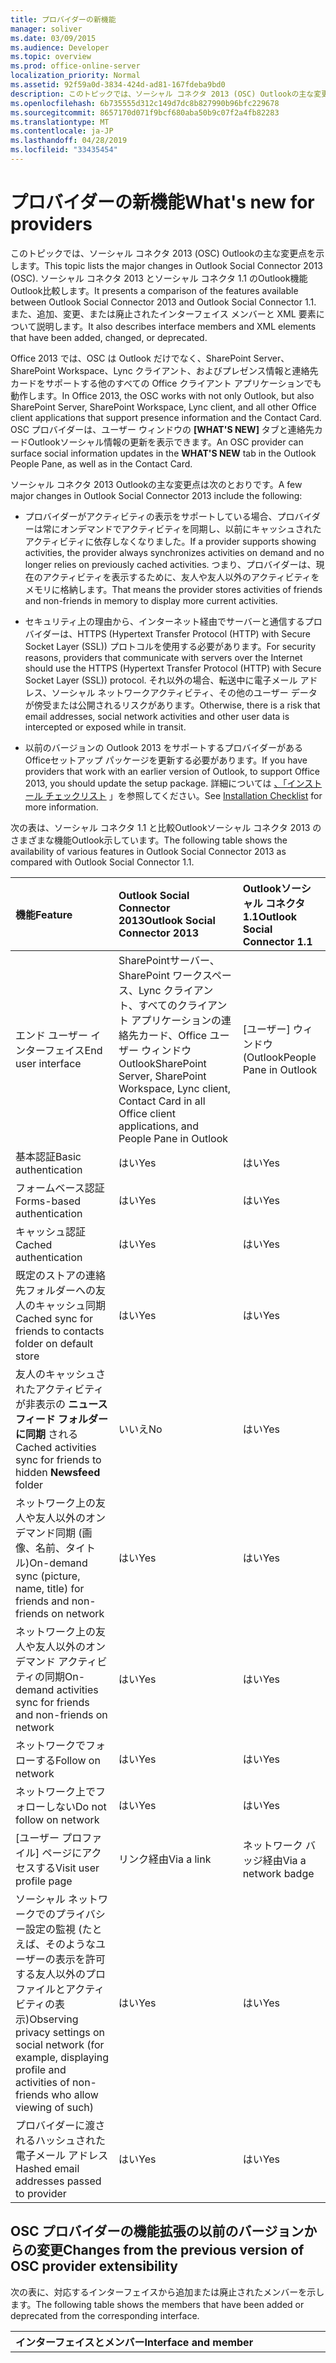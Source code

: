 ```yaml
---
title: プロバイダーの新機能
manager: soliver
ms.date: 03/09/2015
ms.audience: Developer
ms.topic: overview
ms.prod: office-online-server
localization_priority: Normal
ms.assetid: 92f59a0d-3834-424d-ad81-167fdeba9bd0
description: このトピックでは、ソーシャル コネクタ 2013 (OSC) Outlookの主な変更点を示します。 ソーシャル コネクタ 2013 とソーシャル コネクタ 1.1 のOutlook機能Outlook比較します。
ms.openlocfilehash: 6b735555d312c149d7dc8b827990b96bfc229678
ms.sourcegitcommit: 8657170d071f9bcf680aba50b9c07f2a4fb82283
ms.translationtype: MT
ms.contentlocale: ja-JP
ms.lasthandoff: 04/28/2019
ms.locfileid: "33435454"
---
```

# <a name="whats-new-for-providers"></a><span data-ttu-id="ebf87-104">プロバイダーの新機能</span><span class="sxs-lookup"><span data-stu-id="ebf87-104">What's new for providers</span></span>

<span data-ttu-id="ebf87-105">このトピックでは、ソーシャル コネクタ 2013 (OSC) Outlookの主な変更点を示します。</span><span class="sxs-lookup"><span data-stu-id="ebf87-105">This topic lists the major changes in Outlook Social Connector 2013 (OSC).</span></span> <span data-ttu-id="ebf87-106">ソーシャル コネクタ 2013 とソーシャル コネクタ 1.1 のOutlook機能Outlook比較します。</span><span class="sxs-lookup"><span data-stu-id="ebf87-106">It presents a comparison of the features available between Outlook Social Connector 2013 and Outlook Social Connector 1.1.</span></span> <span data-ttu-id="ebf87-107">また、追加、変更、または廃止されたインターフェイス メンバーと XML 要素について説明します。</span><span class="sxs-lookup"><span data-stu-id="ebf87-107">It also describes interface members and XML elements that have been added, changed, or deprecated.</span></span> 
  
<span data-ttu-id="ebf87-108">Office 2013 では、OSC は Outlook だけでなく、SharePoint Server、SharePoint Workspace、Lync クライアント、およびプレゼンス情報と連絡先カードをサポートする他のすべての Office クライアント アプリケーションでも動作します。</span><span class="sxs-lookup"><span data-stu-id="ebf87-108">In Office 2013, the OSC works with not only Outlook, but also SharePoint Server, SharePoint Workspace, Lync client, and all other Office client applications that support presence information and the Contact Card.</span></span> <span data-ttu-id="ebf87-109">OSC プロバイダーは、ユーザー ウィンドウの **[WHAT'S NEW]** タブと連絡先カードOutlookソーシャル情報の更新を表示できます。</span><span class="sxs-lookup"><span data-stu-id="ebf87-109">An OSC provider can surface social information updates in the **WHAT'S NEW** tab in the Outlook People Pane, as well as in the Contact Card.</span></span> 
  
<span data-ttu-id="ebf87-110">ソーシャル コネクタ 2013 Outlookの主な変更点は次のとおりです。</span><span class="sxs-lookup"><span data-stu-id="ebf87-110">A few major changes in Outlook Social Connector 2013 include the following:</span></span> 
  
- <span data-ttu-id="ebf87-111">プロバイダーがアクティビティの表示をサポートしている場合、プロバイダーは常にオンデマンドでアクティビティを同期し、以前にキャッシュされたアクティビティに依存しなくなりました。</span><span class="sxs-lookup"><span data-stu-id="ebf87-111">If a provider supports showing activities, the provider always synchronizes activities on demand and no longer relies on previously cached activities.</span></span> <span data-ttu-id="ebf87-112">つまり、プロバイダーは、現在のアクティビティを表示するために、友人や友人以外のアクティビティをメモリに格納します。</span><span class="sxs-lookup"><span data-stu-id="ebf87-112">That means the provider stores activities of friends and non-friends in memory to display more current activities.</span></span>
    
- <span data-ttu-id="ebf87-113">セキュリティ上の理由から、インターネット経由でサーバーと通信するプロバイダーは、HTTPS (Hypertext Transfer Protocol (HTTP) with Secure Socket Layer (SSL)) プロトコルを使用する必要があります。</span><span class="sxs-lookup"><span data-stu-id="ebf87-113">For security reasons, providers that communicate with servers over the Internet should use the HTTPS (Hypertext Transfer Protocol (HTTP) with Secure Socket Layer (SSL)) protocol.</span></span> <span data-ttu-id="ebf87-114">それ以外の場合、転送中に電子メール アドレス、ソーシャル ネットワークアクティビティ、その他のユーザー データが傍受または公開されるリスクがあります。</span><span class="sxs-lookup"><span data-stu-id="ebf87-114">Otherwise, there is a risk that email addresses, social network activities and other user data is intercepted or exposed while in transit.</span></span>
    
- <span data-ttu-id="ebf87-115">以前のバージョンの Outlook 2013 をサポートするプロバイダーがあるOfficeセットアップ パッケージを更新する必要があります。</span><span class="sxs-lookup"><span data-stu-id="ebf87-115">If you have providers that work with an earlier version of Outlook, to support Office 2013, you should update the setup package.</span></span> <span data-ttu-id="ebf87-116">詳細については [、「インストール チェックリスト](installation-checklist.md) 」を参照してください。</span><span class="sxs-lookup"><span data-stu-id="ebf87-116">See [Installation Checklist](installation-checklist.md) for more information.</span></span> 
    
<span data-ttu-id="ebf87-117">次の表は、ソーシャル コネクタ 1.1 と比較Outlookソーシャル コネクタ 2013 のさまざまな機能Outlook示しています。</span><span class="sxs-lookup"><span data-stu-id="ebf87-117">The following table shows the availability of various features in Outlook Social Connector 2013 as compared with Outlook Social Connector 1.1.</span></span>
  
|<span data-ttu-id="ebf87-118">**機能**</span><span class="sxs-lookup"><span data-stu-id="ebf87-118">**Feature**</span></span>|<span data-ttu-id="ebf87-119">**Outlook Social Connector 2013**</span><span class="sxs-lookup"><span data-stu-id="ebf87-119">**Outlook Social Connector 2013**</span></span>|<span data-ttu-id="ebf87-120">**Outlookソーシャル コネクタ 1.1**</span><span class="sxs-lookup"><span data-stu-id="ebf87-120">**Outlook Social Connector 1.1**</span></span>|
|:-----|:-----|:-----|
|<span data-ttu-id="ebf87-121">エンド ユーザー インターフェイス</span><span class="sxs-lookup"><span data-stu-id="ebf87-121">End user interface</span></span>  <br/> |<span data-ttu-id="ebf87-122">SharePointサーバー、SharePoint ワークスペース、Lync クライアント、すべてのクライアント アプリケーションの連絡先カード、Office ユーザー ウィンドウOutlook</span><span class="sxs-lookup"><span data-stu-id="ebf87-122">SharePoint Server, SharePoint Workspace, Lync client, Contact Card in all Office client applications, and People Pane in Outlook</span></span>  <br/> |<span data-ttu-id="ebf87-123">[ユーザー] ウィンドウ (Outlook</span><span class="sxs-lookup"><span data-stu-id="ebf87-123">People Pane in Outlook</span></span>  <br/> |
|<span data-ttu-id="ebf87-124">基本認証</span><span class="sxs-lookup"><span data-stu-id="ebf87-124">Basic authentication</span></span>  <br/> |<span data-ttu-id="ebf87-125">はい</span><span class="sxs-lookup"><span data-stu-id="ebf87-125">Yes</span></span>  <br/> |<span data-ttu-id="ebf87-126">はい</span><span class="sxs-lookup"><span data-stu-id="ebf87-126">Yes</span></span>  <br/> |
|<span data-ttu-id="ebf87-127">フォームベース認証</span><span class="sxs-lookup"><span data-stu-id="ebf87-127">Forms-based authentication</span></span>  <br/> |<span data-ttu-id="ebf87-128">はい</span><span class="sxs-lookup"><span data-stu-id="ebf87-128">Yes</span></span>  <br/> |<span data-ttu-id="ebf87-129">はい</span><span class="sxs-lookup"><span data-stu-id="ebf87-129">Yes</span></span>  <br/> |
|<span data-ttu-id="ebf87-130">キャッシュ認証</span><span class="sxs-lookup"><span data-stu-id="ebf87-130">Cached authentication</span></span>  <br/> |<span data-ttu-id="ebf87-131">はい</span><span class="sxs-lookup"><span data-stu-id="ebf87-131">Yes</span></span>  <br/> |<span data-ttu-id="ebf87-132">はい</span><span class="sxs-lookup"><span data-stu-id="ebf87-132">Yes</span></span>  <br/> |
|<span data-ttu-id="ebf87-133">既定のストアの連絡先フォルダーへの友人のキャッシュ同期</span><span class="sxs-lookup"><span data-stu-id="ebf87-133">Cached sync for friends to contacts folder on default store</span></span>  <br/> |<span data-ttu-id="ebf87-134">はい</span><span class="sxs-lookup"><span data-stu-id="ebf87-134">Yes</span></span>  <br/> |<span data-ttu-id="ebf87-135">はい</span><span class="sxs-lookup"><span data-stu-id="ebf87-135">Yes</span></span>  <br/> |
|<span data-ttu-id="ebf87-136">友人のキャッシュされたアクティビティが非表示の **ニュースフィード フォルダーに同期** される</span><span class="sxs-lookup"><span data-stu-id="ebf87-136">Cached activities sync for friends to hidden **Newsfeed** folder</span></span>  <br/> |<span data-ttu-id="ebf87-137">いいえ</span><span class="sxs-lookup"><span data-stu-id="ebf87-137">No</span></span>  <br/> |<span data-ttu-id="ebf87-138">はい</span><span class="sxs-lookup"><span data-stu-id="ebf87-138">Yes</span></span>  <br/> |
|<span data-ttu-id="ebf87-139">ネットワーク上の友人や友人以外のオンデマンド同期 (画像、名前、タイトル)</span><span class="sxs-lookup"><span data-stu-id="ebf87-139">On-demand sync (picture, name, title) for friends and non-friends on network</span></span>  <br/> |<span data-ttu-id="ebf87-140">はい</span><span class="sxs-lookup"><span data-stu-id="ebf87-140">Yes</span></span>  <br/> |<span data-ttu-id="ebf87-141">はい</span><span class="sxs-lookup"><span data-stu-id="ebf87-141">Yes</span></span>  <br/> |
|<span data-ttu-id="ebf87-142">ネットワーク上の友人や友人以外のオンデマンド アクティビティの同期</span><span class="sxs-lookup"><span data-stu-id="ebf87-142">On-demand activities sync for friends and non-friends on network</span></span>  <br/> |<span data-ttu-id="ebf87-143">はい</span><span class="sxs-lookup"><span data-stu-id="ebf87-143">Yes</span></span>  <br/> |<span data-ttu-id="ebf87-144">はい</span><span class="sxs-lookup"><span data-stu-id="ebf87-144">Yes</span></span>  <br/> |
|<span data-ttu-id="ebf87-145">ネットワークでフォローする</span><span class="sxs-lookup"><span data-stu-id="ebf87-145">Follow on network</span></span>  <br/> |<span data-ttu-id="ebf87-146">はい</span><span class="sxs-lookup"><span data-stu-id="ebf87-146">Yes</span></span>  <br/> |<span data-ttu-id="ebf87-147">はい</span><span class="sxs-lookup"><span data-stu-id="ebf87-147">Yes</span></span>  <br/> |
|<span data-ttu-id="ebf87-148">ネットワーク上でフォローしない</span><span class="sxs-lookup"><span data-stu-id="ebf87-148">Do not follow on network</span></span>  <br/> |<span data-ttu-id="ebf87-149">はい</span><span class="sxs-lookup"><span data-stu-id="ebf87-149">Yes</span></span>  <br/> |<span data-ttu-id="ebf87-150">はい</span><span class="sxs-lookup"><span data-stu-id="ebf87-150">Yes</span></span>  <br/> |
|<span data-ttu-id="ebf87-151">[ユーザー プロファイル] ページにアクセスする</span><span class="sxs-lookup"><span data-stu-id="ebf87-151">Visit user profile page</span></span>  <br/> |<span data-ttu-id="ebf87-152">リンク経由</span><span class="sxs-lookup"><span data-stu-id="ebf87-152">Via a link</span></span>  <br/> |<span data-ttu-id="ebf87-153">ネットワーク バッジ経由</span><span class="sxs-lookup"><span data-stu-id="ebf87-153">Via a network badge</span></span>  <br/> |
|<span data-ttu-id="ebf87-154">ソーシャル ネットワークでのプライバシー設定の監視 (たとえば、そのようなユーザーの表示を許可する友人以外のプロファイルとアクティビティの表示)</span><span class="sxs-lookup"><span data-stu-id="ebf87-154">Observing privacy settings on social network (for example, displaying profile and activities of non-friends who allow viewing of such)</span></span>  <br/> |<span data-ttu-id="ebf87-155">はい</span><span class="sxs-lookup"><span data-stu-id="ebf87-155">Yes</span></span>  <br/> |<span data-ttu-id="ebf87-156">はい</span><span class="sxs-lookup"><span data-stu-id="ebf87-156">Yes</span></span>  <br/> |
|<span data-ttu-id="ebf87-157">プロバイダーに渡されるハッシュされた電子メール アドレス</span><span class="sxs-lookup"><span data-stu-id="ebf87-157">Hashed email addresses passed to provider</span></span>  <br/> |<span data-ttu-id="ebf87-158">はい</span><span class="sxs-lookup"><span data-stu-id="ebf87-158">Yes</span></span>  <br/> |<span data-ttu-id="ebf87-159">はい</span><span class="sxs-lookup"><span data-stu-id="ebf87-159">Yes</span></span>  <br/> |

<span data-ttu-id="ebf87-160"><a name="OlSocialConnector_Changes"> </a></span><span class="sxs-lookup"><span data-stu-id="ebf87-160"><a name="OlSocialConnector_Changes"> </a></span></span>

## <a name="changes-from-the-previous-version-of-osc-provider-extensibility"></a><span data-ttu-id="ebf87-161">OSC プロバイダーの機能拡張の以前のバージョンからの変更</span><span class="sxs-lookup"><span data-stu-id="ebf87-161">Changes from the previous version of OSC provider extensibility</span></span>

<span data-ttu-id="ebf87-162">次の表に、対応するインターフェイスから追加または廃止されたメンバーを示します。</span><span class="sxs-lookup"><span data-stu-id="ebf87-162">The following table shows the members that have been added or deprecated from the corresponding interface.</span></span>
  
|<span data-ttu-id="ebf87-163">**インターフェイスとメンバー**</span><span class="sxs-lookup"><span data-stu-id="ebf87-163">**Interface and member**</span></span>|<span data-ttu-id="ebf87-164">**コメント**</span><span class="sxs-lookup"><span data-stu-id="ebf87-164">**Comment**</span></span>|
|:-----|:-----|
|<span data-ttu-id="ebf87-165">**ISocialProfile::GetActivitiesOfFriendsAndColleagues**</span><span class="sxs-lookup"><span data-stu-id="ebf87-165">**ISocialProfile::GetActivitiesOfFriendsAndColleagues**</span></span> <br/> |<span data-ttu-id="ebf87-166">ソーシャル コネクタ 2013 Outlookで廃止されました。</span><span class="sxs-lookup"><span data-stu-id="ebf87-166">Deprecated in Outlook Social Connector 2013.</span></span> <span data-ttu-id="ebf87-167">**ISocialSession::GetActivities** は、ソーシャル コネクタ 1.1 以降Outlook廃止されています。</span><span class="sxs-lookup"><span data-stu-id="ebf87-167">Note that **ISocialSession::GetActivities** has also been deprecated since Outlook Social Connector 1.1.</span></span>  <br/> <span data-ttu-id="ebf87-168">アクティビティ フィードを同期するには [、ISocialSession2::GetActivitiesEx メソッドを実装する必要](isocialsession2-getactivitiesex.md) があります。</span><span class="sxs-lookup"><span data-stu-id="ebf87-168">To synchronize activity feeds, you should implement the [ISocialSession2::GetActivitiesEx](isocialsession2-getactivitiesex.md) method.</span></span> <span data-ttu-id="ebf87-169">**dynamicActivitiesLookupEx** を **true** に設定すると、代わりに **ISocialSession2::GetActivitiesEx** を呼び出すメッセージが OSC に表示されます。</span><span class="sxs-lookup"><span data-stu-id="ebf87-169">Set **dynamicActivitiesLookupEx** as **true**, which will prompt the OSC to call **ISocialSession2::GetActivitiesEx** instead.</span></span>  <br/> |
   
<span data-ttu-id="ebf87-170">次の表に、変更されたスキーマ要素を示します。</span><span class="sxs-lookup"><span data-stu-id="ebf87-170">The following table shows the schema elements that have changed.</span></span>
  
|<span data-ttu-id="ebf87-171">**Schema 要素**</span><span class="sxs-lookup"><span data-stu-id="ebf87-171">**Schema element**</span></span>|<span data-ttu-id="ebf87-172">**コメント**</span><span class="sxs-lookup"><span data-stu-id="ebf87-172">**Comment**</span></span>|
|:-----|:-----|
|<span data-ttu-id="ebf87-173">**capabilities**</span><span class="sxs-lookup"><span data-stu-id="ebf87-173">**capabilities**</span></span> <br/> |<span data-ttu-id="ebf87-174">ソーシャル コネクタ 2013 Outlookで追加: **allowChangesToAutoConfigure** 要素。</span><span class="sxs-lookup"><span data-stu-id="ebf87-174">Added in Outlook Social Connector 2013: **allowChangesToAutoConfigure** element.</span></span>  <br/> <span data-ttu-id="ebf87-175">Social Connector 2013 Outlook **cacheActivities 要素では非推奨** です。</span><span class="sxs-lookup"><span data-stu-id="ebf87-175">Deprecated in Outlook Social Connector 2013: **cacheActivities** element.</span></span>  <br/> |
|<span data-ttu-id="ebf87-176">**人物**</span><span class="sxs-lookup"><span data-stu-id="ebf87-176">**person**</span></span> <br/> |<span data-ttu-id="ebf87-177">Outlook Social Connector 2013 で追加:  **askmeabout**、 **businessAddress**、 **businessCity**、 **businessCountryOrRegion**、 businessState 、 **businessZip**、 industries , interests , **location**, **otherAddress**, otherCity ,  **otherCountryOrRegion**, otherState ,  **otherZip**,**スキル**,**学校,** および **Web** サイト要素。 </span><span class="sxs-lookup"><span data-stu-id="ebf87-177">Added in Outlook Social Connector 2013: **askmeabout**, **businessAddress**, **businessCity**, **businessCountryOrRegion**, **businessState**, **businessZip**, **industries**, **interests**, **location**, **otherAddress**, **otherCity**, **otherCountryOrRegion**, **otherState**, **otherZip**, **skills**, **schools**, and **website** elements.</span></span>  <br/> |
   
## <a name="see-also"></a><span data-ttu-id="ebf87-178">関連項目</span><span class="sxs-lookup"><span data-stu-id="ebf87-178">See also</span></span>

- [<span data-ttu-id="ebf87-179">機能の XML</span><span class="sxs-lookup"><span data-stu-id="ebf87-179">XML for Capabilities</span></span>](xml-for-capabilities.md)
- [<span data-ttu-id="ebf87-180">友人のための XML</span><span class="sxs-lookup"><span data-stu-id="ebf87-180">XML for Friends</span></span>](xml-for-friends.md)
- [<span data-ttu-id="ebf87-181">Outlook Social Connector プロバイダーの開発の概要 (英語)(機械翻訳)</span><span class="sxs-lookup"><span data-stu-id="ebf87-181">Getting Started with Developing an Outlook Social Connector Provider</span></span>](getting-started-with-developing-an-outlook-social-connector-provider.md)

